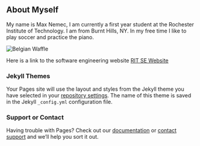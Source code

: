 ## About Myself

My name is Max Nemec, I am currently a first year student at the Rochester Institute of Technology. I am from Burnt Hills, NY. In my free time I like to play soccer and practice the piano. 


![Belgian Waffle](https://www.krupsusa.com/medias/?context=bWFzdGVyfHJvb3R8OTc2NTh8aW1hZ2UvanBlZ3xoNmUvaGMzLzEzMzIyNDAxNjExODA2LmpwZ3w5Y2Y4MzU1ZTE5OThmMTIwMDg1NDU4MWY2YTAwNDJhZTFkMzFhNzEzZGRkYjY1NDMxM2I5YjU3MDExYTZhYmRj)


Here is a link to the software engineering website
[RIT SE Website](https://www.rit.edu/computing/department-software-engineering)
### Jekyll Themes

Your Pages site will use the layout and styles from the Jekyll theme you have selected in your [repository settings](https://github.com/maxnemec/maxnemec.github.io/settings). The name of this theme is saved in the Jekyll `_config.yml` configuration file.

### Support or Contact

Having trouble with Pages? Check out our [documentation](https://docs.github.com/categories/github-pages-basics/) or [contact support](https://github.com/contact) and we’ll help you sort it out.
